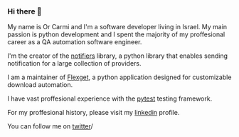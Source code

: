 ### Hi there 👋

My name is Or Carmi and I'm a software developer living in Israel. My main passion is python development and I spent the majority of my proffesional career as a QA automation software engineer. 

I'm the creator of the [notifiers](https://github.com/liiight/notifiers) library, a python library that enables sending notification for a large collection of providers.

I am a maintainer of [Flexget](https://flexget.com/), a python application designed for customizable download automation.

I have vast proffesional experience with the [pytest](https://docs.pytest.org/en/stable/) testing framework.

For my proffesional history, please visit my [linkedin](https://www.linkedin.com/in/orcarmi/) profile.

You can follow me on [twitter](https://twitter.com/liiight)/ 




<!--
**liiight/liiight** is a ✨ _special_ ✨ repository because its `README.md` (this file) appears on your GitHub profile.

Here are some ideas to get you started:

- 🔭 I’m currently working on ...
- 🌱 I’m currently learning ...
- 👯 I’m looking to collaborate on ...
- 🤔 I’m looking for help with ...
- 💬 Ask me about ...
- 📫 How to reach me: ...
- 😄 Pronouns: ...
- ⚡ Fun fact: ...
-->
